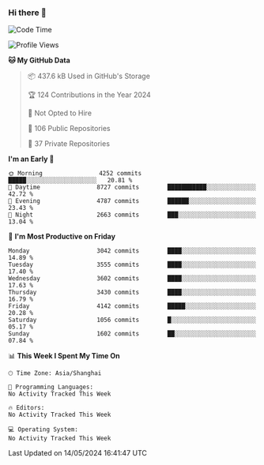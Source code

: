 ### Hi there 👋

<!--
**qbosen/qbosen** is a ✨ _special_ ✨ repository because its `README.md` (this file) appears on your GitHub profile.

Here are some ideas to get you started:

- 🔭 I’m currently working on ...
- 🌱 I’m currently learning ...
- 👯 I’m looking to collaborate on ...
- 🤔 I’m looking for help with ...
- 💬 Ask me about ...
- 📫 How to reach me: ...
- 😄 Pronouns: ...
- ⚡ Fun fact: ...
-->

<!--START_SECTION:waka-->
![Code Time](http://img.shields.io/badge/Code%20Time-2%2C111%20hrs%2036%20mins-blue)

![Profile Views](http://img.shields.io/badge/Profile%20Views-0-blue)

**🐱 My GitHub Data** 

> 📦 437.6 kB Used in GitHub's Storage 
 > 
> 🏆 124 Contributions in the Year 2024
 > 
> 🚫 Not Opted to Hire
 > 
> 📜 106 Public Repositories 
 > 
> 🔑 37 Private Repositories 
 > 
**I'm an Early 🐤** 

```text
🌞 Morning                4252 commits        █████░░░░░░░░░░░░░░░░░░░░   20.81 % 
🌆 Daytime                8727 commits        ███████████░░░░░░░░░░░░░░   42.72 % 
🌃 Evening                4787 commits        ██████░░░░░░░░░░░░░░░░░░░   23.43 % 
🌙 Night                  2663 commits        ███░░░░░░░░░░░░░░░░░░░░░░   13.04 % 
```
📅 **I'm Most Productive on Friday** 

```text
Monday                   3042 commits        ████░░░░░░░░░░░░░░░░░░░░░   14.89 % 
Tuesday                  3555 commits        ████░░░░░░░░░░░░░░░░░░░░░   17.40 % 
Wednesday                3602 commits        ████░░░░░░░░░░░░░░░░░░░░░   17.63 % 
Thursday                 3430 commits        ████░░░░░░░░░░░░░░░░░░░░░   16.79 % 
Friday                   4142 commits        █████░░░░░░░░░░░░░░░░░░░░   20.28 % 
Saturday                 1056 commits        █░░░░░░░░░░░░░░░░░░░░░░░░   05.17 % 
Sunday                   1602 commits        ██░░░░░░░░░░░░░░░░░░░░░░░   07.84 % 
```


📊 **This Week I Spent My Time On** 

```text
🕑︎ Time Zone: Asia/Shanghai

💬 Programming Languages: 
No Activity Tracked This Week

🔥 Editors: 
No Activity Tracked This Week

💻 Operating System: 
No Activity Tracked This Week
```


 Last Updated on 14/05/2024 16:41:47 UTC
<!--END_SECTION:waka-->

